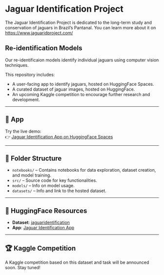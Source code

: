 # Jaguar Identification Project

The Jaguar Identification Project is dedicated to the long-term study and conservation of jaguars in Brazil’s Pantanal. You can learn more about it on https://www.jaguaridproject.com/ 

## Re-identification Models

Our re-identificaion models identify individual jaguars using computer vision techniques.

This repository includes:

- A user-facing app to identify jaguars, hosted on HuggingFace Spaces.
- A curated dataset of jaguar images, hosted on HuggingFace.
- An upcoming Kaggle competition to encourage further research and development.

---

## 🚀 App

Try the live demo:  
👉 [Jaguar Identification App on HuggingFace Spaces](https://huggingface.co/spaces/shahabdaiani/jaguar_identification_app)

---

## 📂 Folder Structure

- `notebooks/` – Contains notebooks for data exploration, dataset creation, and model training.
- `src/` – Source code for key functionalities.
- `models/` – Info on model usage.
- `datasets/` – Info and link to the hosted dataset.

---

## 🔗 HuggingFace Resources

- **Dataset**: [jaguaridentification](https://huggingface.co/datasets/jaguaridentification)
- **App**: [Jaguar Identification App](https://huggingface.co/spaces/shahabdaiani/jaguar_identification_app)

---

## 🏆 Kaggle Competition

A Kaggle competition based on this dataset and task will be announced soon. Stay tuned!
